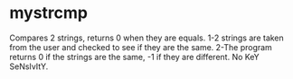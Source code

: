 # mystrcmp
Compares 2 strings, returns 0 when they are equals.
1-2 strings are taken from the user and checked to see if they are the same.
2-The program returns 0 if the strings are the same, -1 if they are different. No KeY SeNsIvItY.
